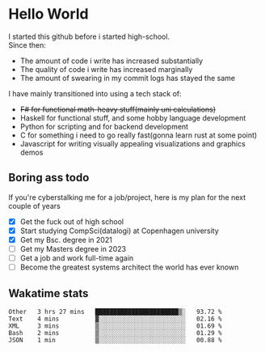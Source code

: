 # Hello World

I started this github before i started high-school.  
Since then:
- The amount of code i write has increased substantially
- The quality of code i write has increased marginally
- The amount of swearing in my commit logs has stayed the same

I have mainly transitioned into using a tech stack of:
- ~~F# for functional math-heavy stuff(mainly uni calculations)~~
- Haskell for functional stuff, and some hobby language development
- Python for scripting and for backend development
- C for something i need to go really fast(gonna learn rust at some point)
- Javascript for writing visually appealing visualizations and graphics demos

## Boring ass todo
If you're cyberstalking me for a job/project, here is my plan for the next couple of years
- [x] Get the fuck out of high school
- [x] Start studying CompSci(datalogi) at Copenhagen university
- [x] Get my Bsc. degree in 2021
- [ ] Get my Masters degree in 2023
- [ ] Get a job and work full-time again
- [ ] Become the greatest systems architect the world has ever known

## Wakatime stats
<!--START_SECTION:waka-->

```text
Other   3 hrs 27 mins   ███████████████████████▒░   93.72 %
Text    4 mins          ▓░░░░░░░░░░░░░░░░░░░░░░░░   02.16 %
XML     3 mins          ▒░░░░░░░░░░░░░░░░░░░░░░░░   01.69 %
Bash    2 mins          ▒░░░░░░░░░░░░░░░░░░░░░░░░   01.29 %
JSON    1 min           ▒░░░░░░░░░░░░░░░░░░░░░░░░   00.88 %
```

<!--END_SECTION:waka-->
